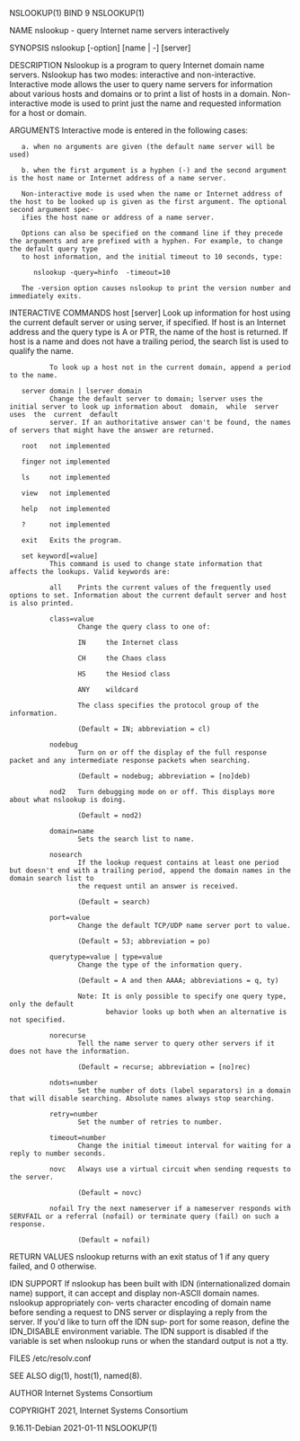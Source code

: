 NSLOOKUP(1)                                                                    BIND 9                                                                    NSLOOKUP(1)

NAME
       nslookup - query Internet name servers interactively

SYNOPSIS
       nslookup [-option] [name | -] [server]

DESCRIPTION
       Nslookup  is  a  program to query Internet domain name servers.  Nslookup has two modes: interactive and non-interactive. Interactive mode allows the user to
       query name servers for information about various hosts and domains or to print a list of hosts in a domain.  Non-interactive mode is used to print  just  the
       name and requested information for a host or domain.

ARGUMENTS
       Interactive mode is entered in the following cases:

       a. when no arguments are given (the default name server will be used)

       b. when the first argument is a hyphen (-) and the second argument is the host name or Internet address of a name server.

       Non-interactive mode is used when the name or Internet address of the host to be looked up is given as the first argument. The optional second argument spec‐
       ifies the host name or address of a name server.

       Options can also be specified on the command line if they precede the arguments and are prefixed with a hyphen. For example, to change the default query type
       to host information, and the initial timeout to 10 seconds, type:

          nslookup -query=hinfo  -timeout=10

       The -version option causes nslookup to print the version number and immediately exits.

INTERACTIVE COMMANDS
       host [server]
              Look up information for host using the current default server or using server, if specified. If host is an Internet address and the query type is A or
              PTR, the name of the host is returned. If host is a name and does not have a trailing period, the search list is used to qualify the name.

              To look up a host not in the current domain, append a period to the name.

       server domain | lserver domain
              Change the default server to domain; lserver uses the initial server to look up information about  domain,  while  server  uses  the  current  default
              server. If an authoritative answer can't be found, the names of servers that might have the answer are returned.

       root   not implemented

       finger not implemented

       ls     not implemented

       view   not implemented

       help   not implemented

       ?      not implemented

       exit   Exits the program.

       set keyword[=value]
              This command is used to change state information that affects the lookups. Valid keywords are:

              all    Prints the current values of the frequently used options to set. Information about the current default server and host is also printed.

              class=value
                     Change the query class to one of:

                     IN     the Internet class

                     CH     the Chaos class

                     HS     the Hesiod class

                     ANY    wildcard

                     The class specifies the protocol group of the information.

                     (Default = IN; abbreviation = cl)

              nodebug
                     Turn on or off the display of the full response packet and any intermediate response packets when searching.

                     (Default = nodebug; abbreviation = [no]deb)

              nod2   Turn debugging mode on or off. This displays more about what nslookup is doing.

                     (Default = nod2)

              domain=name
                     Sets the search list to name.

              nosearch
                     If the lookup request contains at least one period but doesn't end with a trailing period, append the domain names in the domain search list to
                     the request until an answer is received.

                     (Default = search)

              port=value
                     Change the default TCP/UDP name server port to value.

                     (Default = 53; abbreviation = po)

              querytype=value | type=value
                     Change the type of the information query.

                     (Default = A and then AAAA; abbreviations = q, ty)

                     Note: It is only possible to specify one query type, only the default
                            behavior looks up both when an alternative is not specified.

              norecurse
                     Tell the name server to query other servers if it does not have the information.

                     (Default = recurse; abbreviation = [no]rec)

              ndots=number
                     Set the number of dots (label separators) in a domain that will disable searching. Absolute names always stop searching.

              retry=number
                     Set the number of retries to number.

              timeout=number
                     Change the initial timeout interval for waiting for a reply to number seconds.

              novc   Always use a virtual circuit when sending requests to the server.

                     (Default = novc)

              nofail Try the next nameserver if a nameserver responds with SERVFAIL or a referral (nofail) or terminate query (fail) on such a response.

                     (Default = nofail)

RETURN VALUES
       nslookup returns with an exit status of 1 if any query failed, and 0 otherwise.

IDN SUPPORT
       If nslookup has been built with IDN (internationalized domain name) support, it can accept and display non-ASCII domain names.  nslookup  appropriately  con‐
       verts  character encoding of domain name before sending a request to DNS server or displaying a reply from the server. If you'd like to turn off the IDN sup‐
       port for some reason, define the IDN_DISABLE environment variable. The IDN support is disabled if the variable is set when nslookup runs or when the standard
       output is not a tty.

FILES
       /etc/resolv.conf

SEE ALSO
       dig(1), host(1), named(8).

AUTHOR
       Internet Systems Consortium

COPYRIGHT
       2021, Internet Systems Consortium

9.16.11-Debian                                                               2021-01-11                                                                  NSLOOKUP(1)
